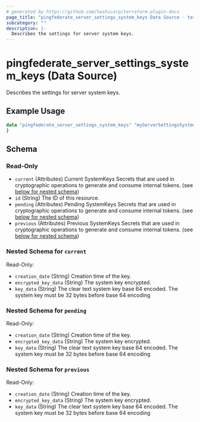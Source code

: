 ```yaml
---
# generated by https://github.com/hashicorp/terraform-plugin-docs
page_title: "pingfederate_server_settings_system_keys Data Source - terraform-provider-pingfederate"
subcategory: ""
description: |-
  Describes the settings for server system keys.
---
```


# pingfederate_server_settings_system_keys (Data Source)

Describes the settings for server system keys.

## Example Usage

```terraform
data "pingfederate_server_settings_system_keys" "myServerSettingsSystemKeysExample" {
}
```

<!-- schema generated by tfplugindocs -->
## Schema

### Read-Only

- `current` (Attributes) Current SystemKeys Secrets that are used in cryptographic operations to generate and consume internal tokens. (see [below for nested schema](#nestedatt--current))
- `id` (String) The ID of this resource.
- `pending` (Attributes) Pending SystemKeys Secrets that are used in cryptographic operations to generate and consume internal tokens. (see [below for nested schema](#nestedatt--pending))
- `previous` (Attributes) Previous SystemKeys Secrets that are used in cryptographic operations to generate and consume internal tokens. (see [below for nested schema](#nestedatt--previous))

<a id="nestedatt--current"></a>
### Nested Schema for `current`

Read-Only:

- `creation_date` (String) Creation time of the key.
- `encrypted_key_data` (String) The system key encrypted.
- `key_data` (String) The clear text system key base 64 encoded. The system key must be 32 bytes before base 64 encoding


<a id="nestedatt--pending"></a>
### Nested Schema for `pending`

Read-Only:

- `creation_date` (String) Creation time of the key.
- `encrypted_key_data` (String) The system key encrypted.
- `key_data` (String) The clear text system key base 64 encoded. The system key must be 32 bytes before base 64 encoding


<a id="nestedatt--previous"></a>
### Nested Schema for `previous`

Read-Only:

- `creation_date` (String) Creation time of the key.
- `encrypted_key_data` (String) The system key encrypted.
- `key_data` (String) The clear text system key base 64 encoded. The system key must be 32 bytes before base 64 encoding
